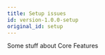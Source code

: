 ```yaml
---
title: Setup issues
id: version-1.0.0-setup
original_id: setup
---
```


Some stuff about Core Features
